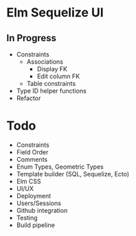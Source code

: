 
# Elm Sequelize UI

## In Progress

* Constraints
  * Associations
    * Display FK
    * Edit column FK
  * Table constraints
* Type ID helper functions
* Refactor

# Todo
* Constraints
* Field Order
* Comments
* Enum Types, Geometric Types
* Template builder (SQL, Sequelize, Ecto)
* Elm CSS
* UI/UX
* Deployment
* Users/Sessions
* Github integration
* Testing
* Build pipeline
